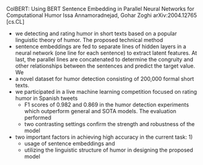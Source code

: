 ColBERT: Using BERT Sentence Embedding in Parallel Neural Networks
  for Computational Humor
Issa Annamoradnejad, Gohar Zoghi
arXiv:2004.12765 [cs.CL]

* we detecting and rating humor in short texts
  based on a popular linguistic theory of humor. The proposed technical method
* sentence embeddings are fed to separate lines of hidden layers in a neural
  network (one line for each sentence) to extract latent features. At last, the
  parallel lines are concatenated to determine the congruity and other
  relationships between the sentences and predict the target value. We
* a novel dataset for humor detection consisting of 200,000 formal short texts.
* we participated in a live machine learning competition focused on rating
  humor in Spanish tweets
  * F1 scores of 0.982 and 0.869 in the humor detection experiments which
    outperform general and SOTA models. The evaluation performed 
  * two contrasting settings confirm the strength and robustness of the model
* two important factors in achieving high accuracy in the current task: 1)
  * usage of sentence embeddings and 
  * utilizing the linguistic structure of humor in designing the proposed model
